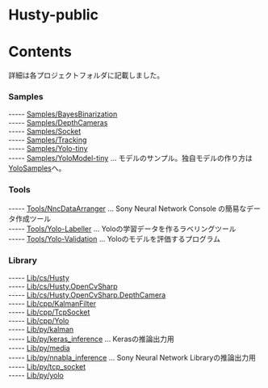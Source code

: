 # Husty-public 

# Contents
詳細は各プロジェクトフォルダに記載しました。  

### Samples
----- [Samples/BayesBinarization](Samples/Samples.BayesBinarization)  
----- [Samples/DepthCameras](Samples/Samples.DepthCameras)  
----- [Samples/Socket](Samples/Samples.Socket)  
----- [Samples/Tracking](Samples/Samples.Tracking)  
----- [Samples/Yolo-tiny](Samples/Samples.Yolo-tiny)  
----- [Samples/YoloModel-tiny](Samples/YoloModel-tiny) ... モデルのサンプル。独自モデルの作り方は[YoloSamples](https://github.com/husty530/YoloSamples)へ。  

### Tools
----- [Tools/NncDataArranger](Tools/Tools.NncDataArranger) ... Sony Neural Network Console の簡易なデータ作成ツール  
----- [Tools/Yolo-Labeller](Tools/Tools.Yolo-Labeller) ... Yoloの学習データを作るラベリングツール  
----- [Tools/Yolo-Validation](Tools/Tools.Yolo-Validation) ... Yoloのモデルを評価するプログラム  

### Library
----- [Lib/cs/Husty](Lib/cs/Husty)  
----- [Lib/cs/Husty.OpenCvSharp](Lib/cs/Husty.OpenCvSharp)  
----- [Lib/cs/Husty.OpenCvSharp.DepthCamera](Lib/cs/Husty.OpenCvSharp.DepthCamera)  
----- [Lib/cpp/KalmanFilter](Lib/cpp/KalmanFilter)  
----- [Lib/cpp/TcpSocket](Lib/cpp/TcpSocket)  
----- [Lib/cpp/Yolo](Lib/cpp/Yolo)  
----- [Lib/py/kalman](Lib/py/kalman.py)  
----- [Lib/py/keras_inference](Lib/py/keras_inference.py) ... Kerasの推論出力用  
----- [Lib/py/media](Lib/py/media.py)  
----- [Lib/py/nnabla_inference](Lib/py/nnabla_inference.py) ... Sony Neural Network Libraryの推論出力用  
----- [Lib/py/tcp_socket](Lib/py/tcp_socket.py)  
----- [Lib/py/yolo](Lib/py/yolo.py)  
